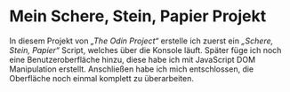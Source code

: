 # Mein Schere, Stein, Papier Projekt

In diesem Projekt von <em>„The Odin Project“</em> erstelle ich zuerst ein 
<em>„Schere, Stein, Papier“</em> Script, welches über die Konsole läuft. 
Später  füge ich noch eine Benutzeroberfläche hinzu, 
diese habe ich mit JavaScript DOM Manipulation erstellt. 
Anschließen habe ich mich entschlossen, 
die Oberfläche noch einmal komplett zu überarbeiten.
